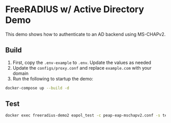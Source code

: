 # FreeRADIUS w/ Active Directory Demo

This demo shows how to authenticate to an AD backend using MS-CHAPv2.

## Build

1. First, copy the `.env-example` to `.env`. Update the values as needed
1. Update the `configs/proxy.conf` and replace `example.com` with your domain
1. Run the following to startup the demo: 
```bash
docker-compose up --build -d
```

## Test

```bash
docker exec freeradius-demo2 eapol_test -c peap-eap-mschapv2.conf -s testing123 -p 2000 > test.txt
```